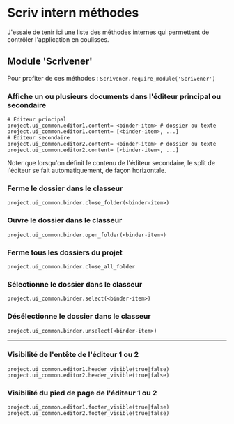 # Scriv intern méthodes

J'essaie de tenir ici une liste des méthodes internes qui permettent de contrôler l'application en coulisses.

## Module 'Scrivener'

Pour profiter de ces méthodes : `Scrivener.require_module('Scrivener')`

### Affiche un ou plusieurs documents dans l'éditeur principal ou secondaire

    # Éditeur principal
    project.ui_common.editor1.content= <binder-item> # dossier ou texte
    project.ui_common.editor1.content= [<binder-item>, ...]
    # Éditeur secondaire
    project.ui_common.editor2.content= <binder-item> # dossier ou texte
    project.ui_common.editor2.content= [<binder-item>, ...]

Noter que lorsqu'on définit le contenu de l'éditeur secondaire, le split de l'éditeur se fait automatiquement, de façon horizontale.

### Ferme le dossier <binder-item> dans le classeur

    project.ui_common.binder.close_folder(<binder-item>)

### Ouvre le dossier <binder-item> dans le classeur

    project.ui_common.binder.open_folder(<binder-item>)

### Ferme tous les dossiers du projet

    project.ui_common.binder.close_all_folder

### Sélectionne le dossier <binder-item> dans le classeur

    project.ui_common.binder.select(<binder-item>)

### Désélectionne le dossier <binder-item> dans le classeur

    project.ui_common.binder.unselect(<binder-item>)

---

### Visibilité de l'entête de l'éditeur 1 ou 2

    project.ui_common.editor1.header_visible(true|false)
    project.ui_common.editor2.header_visible(true|false)

### Visibilité du pied de page de l'éditeur 1 ou 2

    project.ui_common.editor1.footer_visible(true|false)
    project.ui_common.editor2.footer_visible(true|false)
